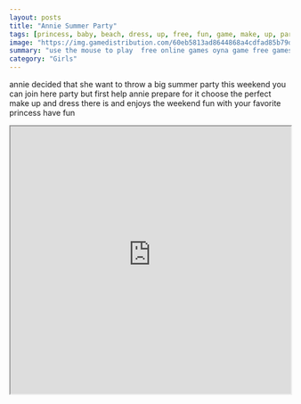 ```yaml
---
layout: posts
title: "Annie Summer Party"
tags: [princess, baby, beach, dress, up, free, fun, game, make, up, party, summer, swimsuits, free, online, games, oyna, game, free, games, play, play, games]
image: "https://img.gamedistribution.com/60eb5813ad8644868a4cdfad85b79d86-512x384.jpeg"
summary: "use the mouse to play  free online games oyna game free games play play games"
category: "Girls"
---
```


annie decided that she want to throw a big summer party this weekend you can join here party but first help annie prepare for it choose the perfect make up and dress there is and enjoys the weekend fun with your favorite princess have fun

<iframe width="100%" height="480px;" src="https://html5.gamedistribution.com/60eb5813ad8644868a4cdfad85b79d86/"></iframe>